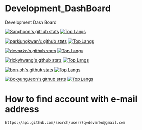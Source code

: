 # Development_DashBoard
Development Dash Board

[![Sanghoon's github stats](https://github-readme-stats.vercel.app/api?username=silenc3502)](https://github.com/embedded-bitai/Mercenary)
[![Top Langs](https://github-readme-stats.vercel.app/api/top-langs/?username=silenc3502)](https://github.com/embedded-bitai/Mercenary)

[![parkjungkwan's github stats](https://github-readme-stats.vercel.app/api?username=parkjungkwan)](https://github.com/embedded-bitai/Mercenary)
[![Top Langs](https://github-readme-stats.vercel.app/api/top-langs/?username=parkjungkwan)](https://github.com/embedded-bitai/Mercenary)

[![devmrko's github stats](https://github-readme-stats.vercel.app/api?username=devmrko)](https://github.com/embedded-bitai/Mercenary)
[![Top Langs](https://github-readme-stats.vercel.app/api/top-langs/?username=devmrko)](https://github.com/embedded-bitai/Mercenary)

[![rickyhwang's github stats](https://github-readme-stats.vercel.app/api?username=rickyhwang)](https://github.com/embedded-bitai/Mercenary)
[![Top Langs](https://github-readme-stats.vercel.app/api/top-langs/?username=rickyhwang)](https://github.com/embedded-bitai/Mercenary)

[![bon-oh's github stats](https://github-readme-stats.vercel.app/api?username=bon-oh)](https://github.com/embedded-bitai/Mercenary)
[![Top Langs](https://github-readme-stats.vercel.app/api/top-langs/?username=bon-oh)](https://github.com/embedded-bitai/Mercenary)

[![BokyungJeon's github stats](https://github-readme-stats.vercel.app/api?username=BokyungJeon)](https://github.com/embedded-bitai/Mercenary)
[![Top Langs](https://github-readme-stats.vercel.app/api/top-langs/?username=BokyungJeon)](https://github.com/embedded-bitai/Mercenary)

# How to find account with e-mail address  

```make
https://api.github.com/search/users?q=devmrko@gmail.com
```
